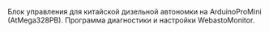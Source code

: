 Блок управления для китайской дизельной автономки на ArduinoProMini (AtMega328PB).
Программа диагностики и настройки WebastoMonitor.
